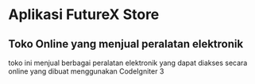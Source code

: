 # Aplikasi FutureX Store
## Toko Online yang menjual peralatan elektronik

toko ini menjual berbagai peralatan elektronik yang dapat diakses secara online 
yang dibuat menggunakan CodeIgniter 3